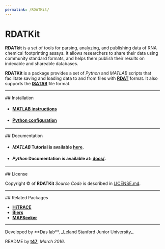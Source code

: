 ```yaml
---
permalink: /RDATKit/
---
```



# RDATKit

**RDATkit** is a set of tools for parsing, analyzing, and publishing data of RNA chemical footprinting assays. It allows researchers to share their data using community standard formats, and helps them publish their results on indexable and shareable databases.

**RDATKit** is a package provides a set of *Python* and *MATLAB* scripts that facilitate saving and loading data to and from files with [**RDAT**](https://rmdb.stanford.edu/deposit/specs/) format. It also supports the [**ISATAB**](http://ribosnitch.bio.unc.edu/snrnasm/) file format.

<hr/>
## Installation

* #### [MATLAB instructions](install/#MATLAB)
* #### [Python configuration](install/#Python)

<hr/>
## Documentation

* #### *MATLAB* Tutorial is available [**here**](/HiTRACE/tutorial/step_9/).
* #### *Python* Documentation is available at: [**docs/**](docs/).

<hr/>
## License

Copyright &copy; of **RDATKit** _Source Code_ is described in [LICENSE.md](https://github.com/ribokit/RDATKit/blob/master/LICENSE.md).

<hr/>
## Related Packages

* [**HiTRACE**](/HiTRACE/)
* [**Biers**](/Biers/)
* [**MAPSeeker**](/MAPseeker/)

<hr/>
Developed by **Das lab**, _Leland Stanford Junior University_.

README by [**t47**](http://t47.io/), *March 2016*.
